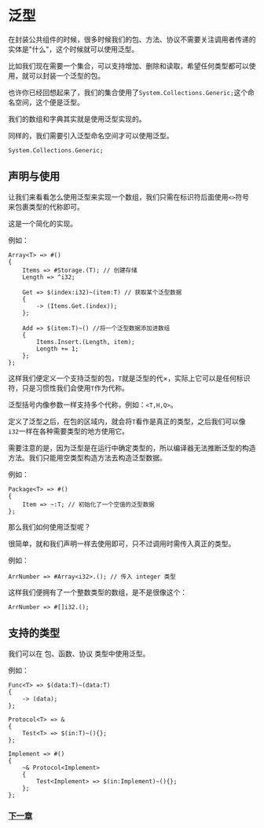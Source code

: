 # 泛型
在封装公共组件的时候，很多时候我们的包、方法、协议不需要关注调用者传递的实体是"什么"，这个时候就可以使用泛型。  

比如我们现在需要一个集合，可以支持增加、删除和读取，希望任何类型都可以使用，就可以封装一个泛型的包。  

也许你已经回想起来了，我们的集合使用了`System.Collections.Generic;`这个命名空间，这个便是泛型。  

我们的数组和字典其实就是使用泛型实现的。

同样的，我们需要引入泛型命名空间才可以使用泛型。
```
System.Collections.Generic;
```
## 声明与使用
让我们来看看怎么使用泛型来实现一个数组，我们只需在标识符后面使用`<>`符号来包裹类型的代称即可。

这是一个简化的实现。

例如：
```
Array<T> => #()
{
    Items => #Storage.(T); // 创建存储
    Length => ^i32;

    Get => $(index:i32)~(item:T) // 获取某个泛型数据
    {
        -> (Items.Get.(index));
    };

    Add => $(item:T)~() //将一个泛型数据添加进数组
    {
        Items.Insert.(Length, item);
        Length += 1;
    };
};
```
这样我们便定义一个支持泛型的包，`T`就是泛型的代×，实际上它可以是任何标识符，只是习惯性我们会使用`T`作为代称。

泛型括号内像参数一样支持多个代称，例如：`<T,H,Q>`。

定义了泛型之后，在包的区域内，就会将`T`看作是真正的类型，之后我们可以像`i32`一样在各种需要类型的地方使用它。

需要注意的是，因为泛型是在运行中确定类型的，所以编译器无法推断泛型的构造方法。我们只能用空类型构造方法去构造泛型数据。

例如：
```
Package<T> => #()
{
    Item => ~:T; // 初始化了一个空值的泛型数据
};
```
那么我们如何使用泛型呢？

很简单，就和我们声明一样去使用即可，只不过调用时需传入真正的类型。

例如：
```
ArrNumber => #Array<i32>.(); // 传入 integer 类型
```
这样我们便拥有了一个整数类型的数组，是不是很像这个：
```
ArrNumber => #[]i32.();
```
## 支持的类型
我们可以在 包、函数、协议 类型中使用泛型。

例如：
```
Func<T> => $(data:T)~(data:T)
{
    -> (data);
};

Protocol<T> => &
{
    Test<T> => $(in:T)~(){};
};

Implement => #()
{
    ~& Protocol<Implement>
    {
        Test<Implement> => $(in:Implement)~(){};
    };
};
```
### [下一章](注解.md)